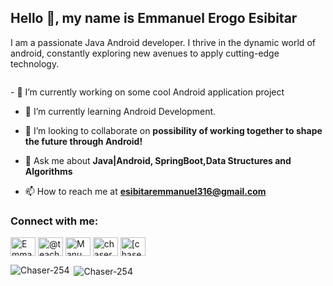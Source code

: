 <h2 align="left">Hello 👋, my name is Emmanuel Erogo Esibitar</h2>
<p align="left">I am a passionate Java Android developer. I thrive in the dynamic world of android, constantly exploring new avenues to apply cutting-edge technology.</p>
<p align="left"> <a href="https://twitter.com/" target="blank"><img src="https://img.shields.io/twitter/follow/?logo=twitter&style=for-the-badge" alt="" /></a> </p>
- 🔭 I’m currently working on some cool Android application project

- 🌱 I’m currently learning Android Development.

- 👯 I’m looking to collaborate on **possibility of working together to shape the future through Android!**

- 💬 Ask me about **Java|Android, SpringBoot,Data Structures and Algorithms**

- 📫 How to reach me at **esibitaremmanuel316@gmail.com**

<h3 align="left">Connect with me:</h3>
<p align="left">
<a href="https://linkedin.com/in/Emmanuel Esibitar" target="blank"><img align="center" src="https://raw.githubusercontent.com/rahuldkjain/github-profile-readme-generator/master/src/images/icons/Social/linked-in-alt.svg" alt="Emmanuel Erogo Esibitar" height="30" width="40" /></a>
<a href="https://twitter.com" target="blank"><img align="center" src="https://raw.githubusercontent.com/rahuldkjain/github-profile-readme-generator/master/src/images/icons/Social/twitter.svg" alt="@teachm4" height="30" width="40" /></a>
    <a href="https://twitter.com" target="blank"><img align="center" src="https://raw.githubusercontent.com/rahuldkjain/github-profile-readme-generator/master/src/images/icons/Social/facebook.svg" alt="Manu Chaser" height="30" width="40" /></a>
  <a href="https://twitter.com" target="blank"><img align="center" src="https://raw.githubusercontent.com/rahuldkjain/github-profile-readme-generator/master/src/images/icons/Social/instagram.svg" alt="chaser.ke" height="30" width="40" /></a>
     <a href="https://twitter.com" target="blank"><img align="center" src="https://raw.githubusercontent.com/rahuldkjain/github-profile-readme-generator/master/src/images/icons/Social/whatsapp.svg" alt="[chaser.ke](https://wa.link/ksbpit)" height="30" width="40" /></a>
</p>
<p><img align="left" src="https://github-readme-stats.vercel.app/api/top-langs?username=Chaser-254&show_icons=true&locale=en&layout=compact" alt="Chaser-254" /></p>


<p>&nbsp;<img align="center" src="https://github-readme-stats.vercel.app/api?username=Chaser-254&show_icons=true&locale=en" alt="Chaser-254" /></p>

